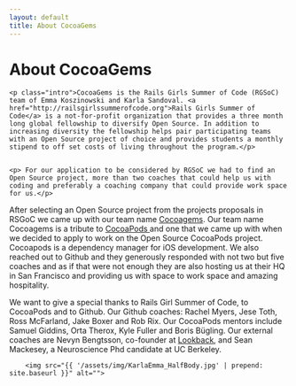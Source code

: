 ```yaml
---
layout: default
title: About CocoaGems
---
```


<div class="post">
	<h1 class="pageTitle">About CocoaGems</h1>

	<p class="intro">CocoaGems is the Rails Girls Summer of Code (RGSoC) team of Emma Koszinowski and Karla Sandoval. <a href="http://railsgirlssummerofcode.org">Rails Girls Summer of Code</a> is a not-for-profit organization that provides a three month long global fellowship to diversify Open Source. In addition to increasing diversity the fellowship helps pair participating teams with an Open Source project of choice and provides students a monthly stipend to off set costs of living throughout the program.</p>


	<p> For our application to be considered by RGSoC we had to find an Open Source project, more than two coaches that could help us with coding and preferably a coaching company that could provide work space for us.</p>


<p>After selecting an Open Source project from the projects proposals in RSGoC we came up with our team name <a href="http://cocoagems.github.io/contact">Cocoagems</a>. Our team name Cocoagems is a tribute to <a href="https://cocoapods.org/">CocoaPods </a> and one that we came up with when we decided to apply to work on the Open Source  CocoaPods project. Cocoapods is a dependency manager for iOS development. We also reached out to Github and they generously responded with not two but five coaches and as if that were not enough they are also hosting us at their HQ in San Francisco and providing us with space to work space and amazing hospitality.</p>


<p>We want to give a special thanks to Rails Girl Summer of Code, to CocoaPods and to Github. Our Github coaches: Rachel Myers, Jese Toth, Ross McFarland, Jake Boxer and Rob Rix. Our CocoaPods mentors include Samuel Giddins, Orta Therox, Kyle Fuller and Boris Bügling. Our external coaches are Nevyn Bengtsson, co-founder at <a href="https://lookback.io/">Lookback</a>, and Sean Mackesey, a Neuroscience Phd candidate at UC Berkeley.
</p>


		<img src="{{ '/assets/img/KarlaEmma_HalfBody.jpg' | prepend: site.baseurl }}" alt="">

</div>
